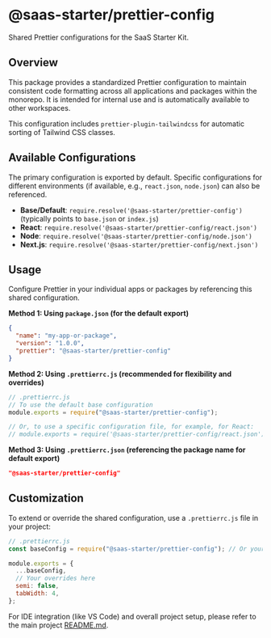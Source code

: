 # @saas-starter/prettier-config

Shared Prettier configurations for the SaaS Starter Kit.

## Overview

This package provides a standardized Prettier configuration to maintain consistent code formatting across all applications and packages within the monorepo. It is intended for internal use and is automatically available to other workspaces.

This configuration includes `prettier-plugin-tailwindcss` for automatic sorting of Tailwind CSS classes.

## Available Configurations

The primary configuration is exported by default. Specific configurations for different environments (if available, e.g., `react.json`, `node.json`) can also be referenced.

- **Base/Default**: `require.resolve('@saas-starter/prettier-config')` (typically points to `base.json` or `index.js`)
- **React**: `require.resolve('@saas-starter/prettier-config/react.json')`
- **Node**: `require.resolve('@saas-starter/prettier-config/node.json')`
- **Next.js**: `require.resolve('@saas-starter/prettier-config/next.json')`

## Usage

Configure Prettier in your individual apps or packages by referencing this shared configuration.

**Method 1: Using `package.json` (for the default export)**

```json
{
  "name": "my-app-or-package",
  "version": "1.0.0",
  "prettier": "@saas-starter/prettier-config"
}
```

**Method 2: Using `.prettierrc.js` (recommended for flexibility and overrides)**

```javascript
// .prettierrc.js
// To use the default base configuration
module.exports = require("@saas-starter/prettier-config");

// Or, to use a specific configuration file, for example, for React:
// module.exports = require('@saas-starter/prettier-config/react.json');
```

**Method 3: Using `.prettierrc.json` (referencing the package name for default export)**

```json
"@saas-starter/prettier-config"
```

## Customization

To extend or override the shared configuration, use a `.prettierrc.js` file in your project:

```javascript
// .prettierrc.js
const baseConfig = require("@saas-starter/prettier-config"); // Or your chosen specific config

module.exports = {
  ...baseConfig,
  // Your overrides here
  semi: false,
  tabWidth: 4,
};
```

For IDE integration (like VS Code) and overall project setup, please refer to the main project [README.md](../../README.md).
